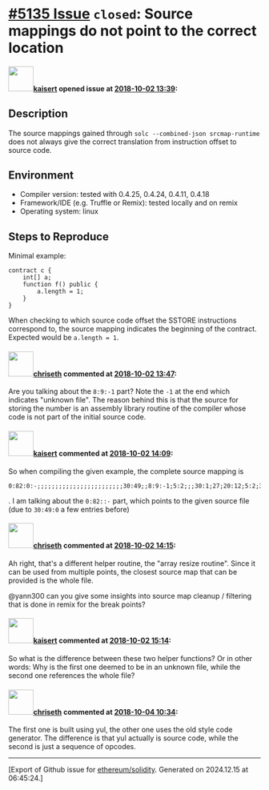 # [\#5135 Issue](https://github.com/ethereum/solidity/issues/5135) `closed`: Source mappings do not point to the correct location

#### <img src="https://avatars.githubusercontent.com/u/6348026?v=4" width="50">[kaisert](https://github.com/kaisert) opened issue at [2018-10-02 13:39](https://github.com/ethereum/solidity/issues/5135):

<!--## Prerequisites

- First, many thanks for taking part in the community. We really appreciate that.
- We realize there is a lot of information requested here. We ask only that you do your best to provide as much information as possible so we can better help you.
- Support questions are better asked in one of the following locations:
	- [Solidity chat](https://gitter.im/ethereum/solidity)
	- [Stack Overflow](https://ethereum.stackexchange.com/)
- Ensure the issue isn't already reported.
- The issue should be reproducible with the latest solidity version; however, this isn't a hard requirement and being reproducible with an older version is sufficient.
-->

## Description

The source mappings gained through `solc --combined-json srcmap-runtime` does not always give the correct translation from instruction offset to source code. 

## Environment

- Compiler version: tested with 0.4.25, 0.4.24, 0.4.11, 0.4.18
- Framework/IDE (e.g. Truffle or Remix): tested locally and on remix
- Operating system: linux

## Steps to Reproduce
Minimal example:
```
contract c {
    int[] a;
    function f() public {
        a.length = 1;
    } 
}
```
When checking to which source code offset the SSTORE instructions correspond to, the source mapping indicates the beginning of the contract. Expected would be `a.length = 1`.

#### <img src="https://avatars.githubusercontent.com/u/9073706?v=4" width="50">[chriseth](https://github.com/chriseth) commented at [2018-10-02 13:47](https://github.com/ethereum/solidity/issues/5135#issuecomment-426280025):

Are you talking about the `8:9:-1` part? Note the `-1` at the end which indicates "unknown file". The reason behind this is that the source for storing the number is an assembly library routine of the compiler whose code is not part of the initial source code.

#### <img src="https://avatars.githubusercontent.com/u/6348026?v=4" width="50">[kaisert](https://github.com/kaisert) commented at [2018-10-02 14:09](https://github.com/ethereum/solidity/issues/5135#issuecomment-426287991):

So when compiling the given example, the complete source mapping is 
```
0:82:0:-;;;;;;;;;;;;;;;;;;;;;;;;30:49;;8:9:-1;5:2;;;30:1;27;20:12;5:2;30:49:0;;;;;;;71:1;60;:12;;;;;:::i;:::-;;30:49::o;0:82::-;;;;;;;;;;;;;;;;;;;;;;;;;;;;:::i;:::-;;;;;:::o;:::-;;;;;;;;;;;;;;;;;;;;;;;;;;;:::o
```

. I am talking about the `0:82::-` part, which points to the given source file (due to `30:49:0` a few entries before)

#### <img src="https://avatars.githubusercontent.com/u/9073706?v=4" width="50">[chriseth](https://github.com/chriseth) commented at [2018-10-02 14:15](https://github.com/ethereum/solidity/issues/5135#issuecomment-426290240):

Ah right, that's a different helper routine, the "array resize routine". Since it can be used from multiple points, the closest source map that can be provided is the whole file.

@yann300 can you give some insights into source map cleanup / filtering that is done in remix for the break points?

#### <img src="https://avatars.githubusercontent.com/u/6348026?v=4" width="50">[kaisert](https://github.com/kaisert) commented at [2018-10-02 15:14](https://github.com/ethereum/solidity/issues/5135#issuecomment-426312820):

So what is the difference between these two helper functions? Or in other words: Why is the first one deemed to be in an unknown file, while the second one references the whole file?

#### <img src="https://avatars.githubusercontent.com/u/9073706?v=4" width="50">[chriseth](https://github.com/chriseth) commented at [2018-10-04 10:34](https://github.com/ethereum/solidity/issues/5135#issuecomment-426968996):

The first one is built using yul, the other one uses the old style code generator. The difference is that yul actually is source code, while the second is just a sequence of opcodes.


-------------------------------------------------------------------------------



[Export of Github issue for [ethereum/solidity](https://github.com/ethereum/solidity). Generated on 2024.12.15 at 06:45:24.]
